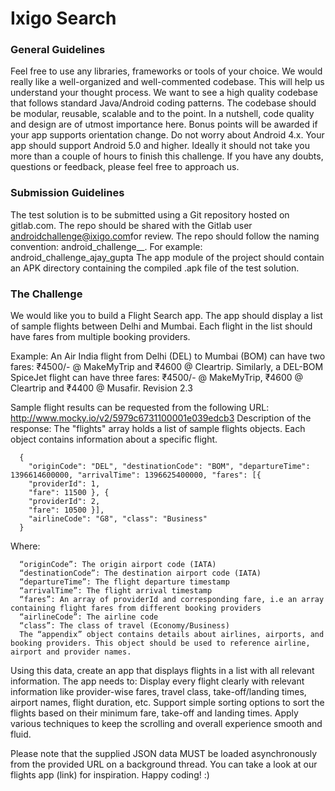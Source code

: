 # Ixigo Search

### General Guidelines

Feel free to use any libraries, frameworks or tools of your choice.
We would really like a ​well-organized and ​well-commented codebase. This will help us understand your thought process.
We want to see a high quality codebase that follows standard Java/Android coding patterns. The codebase should be modular, reusable, scalable and to the point. In a nutshell, ​code quality and design​ are of utmost importance here.
Bonus points will be awarded if your app supports orientation change.
Do not worry about Android 4.x. Your app should support Android 5.0 and higher.
Ideally it should not take you more than a couple of hours to finish this challenge.
If you have any doubts, questions or feedback, please feel free to approach us.

### Submission Guidelines

The test solution is to be submitted using a Git repository hosted on ​gitlab.com​.
The repo should be shared with the Gitlab user ​androidchallenge@ixigo.com​ for review.
The repo should follow the naming convention: android_challenge_<firstname>_<lastname>​. 
For example: ​android_challenge_ajay_gupta
The app module of the project should contain an APK directory containing the compiled .apk file of the test solution.

### The Challenge

We would like you to build a ​Flight Search app​. The app should display a list of sample flights between Delhi and Mumbai. Each flight in the list should have fares from multiple booking providers.

Example:
An Air India flight from Delhi (DEL) to Mumbai (BOM) can have two fares: ​₹​4500/- @ MakeMyTrip and ₹4600 @ Cleartrip. Similarly, a DEL-BOM SpiceJet flight can have three fares: ₹​4500/- @ MakeMyTrip, ₹4600 @ Cleartrip and ₹4400 @ Musafir.
Revision 2.3

Sample flight results can be requested from the following URL:
http://www.mocky.io/v2/5979c6731100001e039edcb3
Description of the response:
The ​"flights" array holds a list of sample flights objects. Each object contains information about a specific flight.
```
  {
    "originCode": "DEL", "destinationCode": "BOM", "departureTime": 1396614600000, "arrivalTime": 1396625400000, "fares": [{
    "providerId": 1,
    "fare": 11500 }, {
    "providerId": 2,
    "fare": 10500 }],
    "airlineCode": "G8", "class": "Business"
  }
```

Where:
```
  “originCode”​: The origin airport code (IATA)
  “destinationCode”​: The destination airport code (IATA)
  “departureTime”​: The flight departure timestamp
  “arrivalTime”​: The flight arrival timestamp
  “fares”​: An array of providerId and corresponding fare, i.e an array containing flight fares from different booking providers
  “airlineCode”​: The airline code
  “class”​: The class of travel (Economy/Business)
  The ​“appendix” object contains details about airlines, airports, and booking providers. This object should be used to reference airline, airport and provider names.
```

Using this data, create an app that displays flights in a list with all relevant information. The app needs to:
Display every flight clearly with relevant information like provider-wise fares, travel class, take-off/landing times, airport names, flight duration, etc.
Support simple sorting options to sort the flights based on their minimum fare, take-off and landing times.
Apply various techniques to keep the scrolling and overall experience smooth and fluid.

Please note that the supplied JSON data ​MUST be loaded asynchronously from the provided URL on a background thread.
You can take a look at our flights app (​link​) for inspiration.​ Happy coding! :)





